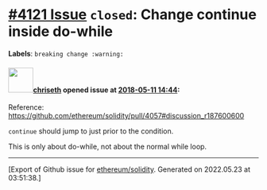 # [\#4121 Issue](https://github.com/ethereum/solidity/issues/4121) `closed`: Change continue inside do-while 
**Labels**: `breaking change :warning:`


#### <img src="https://avatars.githubusercontent.com/u/9073706?v=4" width="50">[chriseth](https://github.com/chriseth) opened issue at [2018-05-11 14:44](https://github.com/ethereum/solidity/issues/4121):

Reference: https://github.com/ethereum/solidity/pull/4057#discussion_r187600600

`continue` should jump to just prior to the condition.

This is only about do-while, not about the normal while loop.




-------------------------------------------------------------------------------



[Export of Github issue for [ethereum/solidity](https://github.com/ethereum/solidity). Generated on 2022.05.23 at 03:51:38.]
